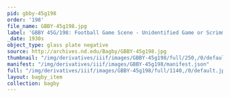 ```yaml
---
pid: gbby-45g198
order: '198'
file_name: GBBY-45g198.jpg
label: 'GBBY 45G/198: Football Game Scene - Unidentified Game or Scrimmage - c1930s'
_date: 1930s
object_type: glass plate negative
source: http://archives.nd.edu/Bagby/GBBY-45g198.jpg
thumbnail: "/img/derivatives/iiif/images/GBBY-45g198/full/250,/0/default.jpg"
manifest: "/img/derivatives/iiif/images/GBBY-45g198/manifest.json"
full: "/img/derivatives/iiif/images/GBBY-45g198/full/1140,/0/default.jpg"
layout: bagby_item
collection: bagby
---
```

